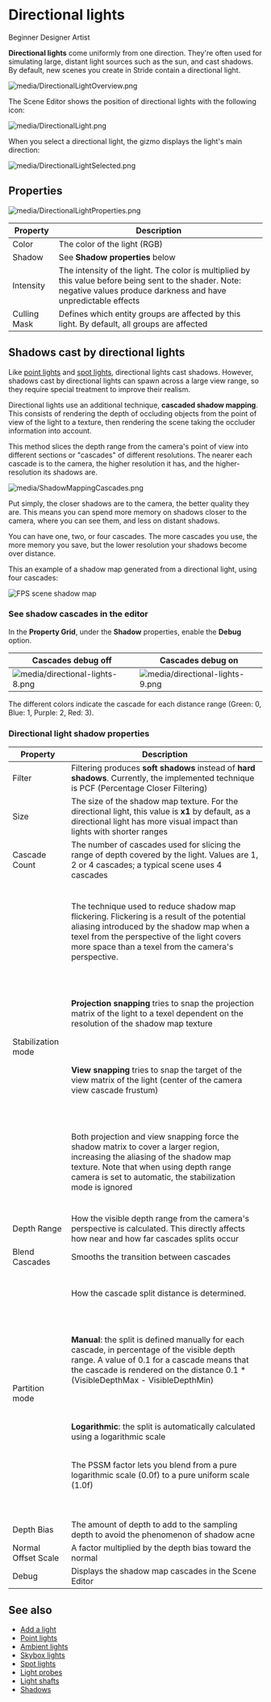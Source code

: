 # Directional lights

<span class="badge text-bg-primary">Beginner</span>
<span class="badge text-bg-success">Designer</span>
<span class="badge text-bg-success">Artist</span>

**Directional lights** come uniformly from one direction. They're often used for simulating large, distant light sources such as the sun, and cast shadows. By default, new scenes you create in Stride contain a directional light.

![media/DirectionalLightOverview.png](media/DirectionalLightOverview.png)

The Scene Editor shows the position of directional lights with the following icon:

![media/DirectionalLight.png](media/DirectionalLight.png)

When you select a directional light, the gizmo displays the light's main direction:

![media/DirectionalLightSelected.png](media/DirectionalLightSelected.png)

## Properties

![media/DirectionalLightProperties.png](media/DirectionalLightProperties.png)

| Property | Description |
| ------------ | ---------- |
| Color | The color of the light (RGB) |
| Shadow | See **Shadow properties** below |
| Intensity | The intensity of the light. The color is multiplied by this value before being sent to the shader. Note: negative values produce darkness and have unpredictable effects |
| Culling Mask | Defines which entity groups are affected by this light. By default, all groups are affected |

## Shadows cast by directional lights

Like [point lights](point-lights.md) and [spot lights](spot-lights.md), directional lights cast shadows. However, shadows cast by directional lights can spawn across a large view range, so they require special treatment to improve their realism.

Directional lights use an additional technique, **cascaded shadow mapping**. This consists of rendering the depth of occluding objects from the point of view of the light to a texture, then rendering the scene taking the occluder information into account.

This method slices the depth range from the camera's point of view into different sections or "cascades" of different resolutions. The nearer each cascade is to the camera, the higher resolution it has, and the higher-resolution its shadows are.

![media/ShadowMappingCascades.png](media/ShadowMappingCascades.png)

Put simply, the closer shadows are to the camera, the better quality they are. This means you can spend more memory on shadows closer to the camera, where you can see them, and less on distant shadows.

You can have one, two, or four cascades. The more cascades you use, the more memory you save, but the lower resolution your shadows become over distance.

This an example of a shadow map generated from a directional light, using four cascades:

![FPS scene shadow map](media/shadow-atlas-2x.png)

### See shadow cascades in the editor

In the **Property Grid**, under the **Shadow** properties, enable the **Debug** option.

| Cascades debug off | Cascades debug on |
| ---------------------- | ----------
| ![media/directional-lights-8.png](media/directional-lights-8.png) | ![media/directional-lights-9.png](media/directional-lights-9.png) |

The different colors indicate the cascade for each distance range (Green: 0, Blue: 1, Purple: 2, Red: 3).

### Directional light shadow properties

| Property | Description |
| ------------------- | ------------
| Filter | Filtering produces **soft shadows** instead of **hard shadows**. Currently, the implemented technique is PCF (Percentage Closer Filtering) |
| Size | The size of the shadow map texture. For the directional light, this value is **x1** by default, as a directional light has more visual impact than lights with shorter ranges |
| Cascade Count | The number of cascades used for slicing the range of depth covered by the light. Values are 1, 2 or 4 cascades; a typical scene uses 4 cascades |
| Stabilization mode | <p><br>The technique used to reduce shadow map flickering. Flickering is a result of the potential aliasing introduced by the shadow map when a texel from the perspective of the light covers more space than a texel from the camera's perspective.</p></br> <p><br> **Projection snapping** tries to snap the projection matrix of the light to a texel dependent on the resolution of the shadow map texture</p></br> <p><br>**View snapping** tries to snap the target of the view matrix of the light (center of the camera view cascade frustum)</p></br> <p><br>Both projection and view snapping force the shadow matrix to cover a larger region, increasing the aliasing of the shadow map texture. Note that when using depth range camera is set to automatic, the stabilization mode is ignored</p></br> |
| Depth Range | How the visible depth range from the camera's perspective is calculated. This directly affects how near and how far cascades splits occur |
| Blend Cascades | Smooths the transition between cascades |
| Partition mode | <p><br>How the cascade split distance is determined.</p></br> <p><br> **Manual**: the split is defined manually for each cascade, in percentage of the visible depth range. A value of 0.1 for a cascade means that the cascade is rendered on the distance 0.1 * (VisibleDepthMax - VisibleDepthMin)<p><br> <p><br> **Logarithmic**: the split is automatically calculated using a logarithmic scale <p><br> The PSSM factor lets you blend from a pure logarithmic scale (0.0f) to a pure uniform scale (1.0f)<p><br> |
| Depth Bias | The amount of depth to add to the sampling depth to avoid the phenomenon of shadow acne |
| Normal Offset Scale | A factor multiplied by the depth bias toward the normal |
| Debug | Displays the shadow map cascades in the Scene Editor |

## See also

* [Add a light](add-a-light.md)
* [Point lights](point-lights.md)
* [Ambient lights](ambient-lights.md)
* [Skybox lights](skybox-lights.md)
* [Spot lights](spot-lights.md)
* [Light probes](light-probes.md)
* [Light shafts](light-shafts.md)
* [Shadows](shadows.md)